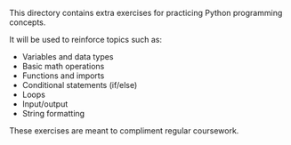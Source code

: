 This directory contains extra exercises for practicing Python programming concepts.

It will be used to reinforce topics such as:

- Variables and data types
- Basic math operations
- Functions and imports
- Conditional statements (if/else)
- Loops
- Input/output
- String formatting

These exercises are meant to compliment regular coursework.
